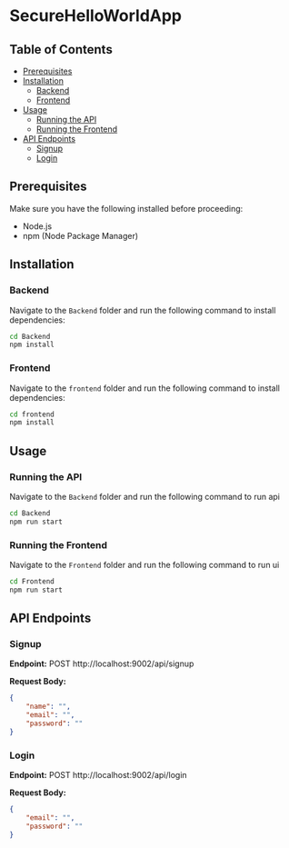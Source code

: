 # SecureHelloWorldApp

## Table of Contents

- [Prerequisites](#prerequisites)
- [Installation](#installation)
  - [Backend](#backend)
  - [Frontend](#frontend)
- [Usage](#usage)
  - [Running the API](#running-the-api)
  - [Running the Frontend](#running-the-frontend)
- [API Endpoints](#api-endpoints)
  - [Signup](#signup)
  - [Login](#login)

## Prerequisites

Make sure you have the following installed before proceeding:

- Node.js
- npm (Node Package Manager)

## Installation

### Backend

Navigate to the `Backend` folder and run the following command to install dependencies:

```bash
cd Backend
npm install
```


### Frontend
Navigate to the `frontend` folder and run the following command to install dependencies:

```bash
cd frontend
npm install
```
## Usage

### Running the API
Navigate to the `Backend` folder and run the following command to run api

```bash
cd Backend
npm run start
```

### Running the Frontend
Navigate to the `Frontend` folder and run the following command to run ui

```bash
cd Frontend
npm run start
```

## API Endpoints

### Signup

**Endpoint:**
POST http://localhost:9002/api/signup

**Request Body:**
```json
{
    "name": "",
    "email": "",
    "password": ""
}
```

### Login
**Endpoint:**
POST http://localhost:9002/api/login

**Request Body:**
```json
{
    "email": "",
    "password": ""
}
```
